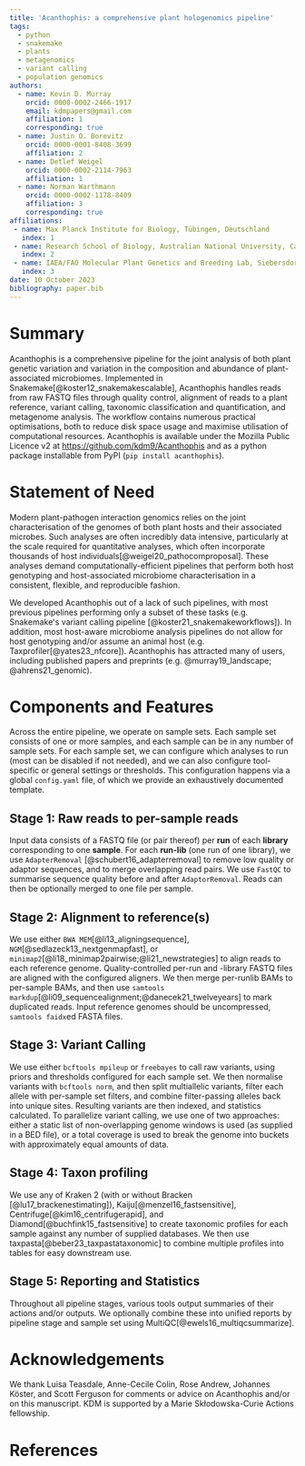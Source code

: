 ```yaml
---
title: 'Acanthophis: a comprehensive plant hologenomics pipeline'
tags:
  - python
  - snakemake 
  - plants
  - metagenomics
  - variant calling
  - population genomics
authors:
  - name: Kevin D. Murray
    orcid: 0000-0002-2466-1917
    email: kdmpapers@gmail.com
    affiliation: 1
    corresponding: true
  - name: Justin O. Borevitz
    orcid: 0000-0001-8408-3699
    affiliation: 2
  - name: Detlef Weigel
    orcid: 0000-0002-2114-7963
    affiliation: 1
  - name: Norman Warthmann
    orcid: 0000-0002-1178-8409
    affiliation: 3
    corresponding: true
affiliations:
 - name: Max Planck Institute for Biology, Tübingen, Deutschland
   index: 1
 - name: Research School of Biology, Australian National University, Canberra, Australia
   index: 2
 - name: IAEA/FAO Molecular Plant Genetics and Breeding Lab, Siebersdorf, Austria
   index: 3
date: 10 October 2023
bibliography: paper.bib
---
```


# Summary


Acanthophis is a comprehensive pipeline for the joint analysis of both plant genetic variation and variation in the composition and abundance of plant-associated microbiomes.
Implemented in Snakemake[@koster12_snakemakescalable], Acanthophis handles reads from raw FASTQ files through quality control, alignment of reads to a plant reference, variant calling, taxonomic classification and quantification, and metagenome analysis.
The workflow contains numerous practical optimisations, both to reduce disk space usage and maximise utilisation of computational resources. 
Acanthophis is available under the Mozilla Public Licence v2 at <https://github.com/kdm9/Acanthophis> and as a python package installable from PyPI (`pip install acanthophis`).

# Statement of Need

Modern plant-pathogen interaction genomics relies on the joint characterisation of the genomes of both plant hosts and their associated microbes.
Such analyses are often incredibly data intensive, particularly at the scale required for quantitative analyses, which often incorporate thousands of host individuals[@weigel20_pathocomproposal].
These analyses demand computationally-efficient pipelines that perform both host genotyping and host-associated microbiome characterisation in a consistent, flexible, and reproducible fashion.

We developed Acanthophis out of a lack of such pipelines, with most previous pipelines performing only a subset of these tasks (e.g. Snakemake's variant calling pipeline [@koster21_snakemakeworkflows]). In addition, most host-aware microbiome analysis pipelines do not allow for host genotyping and/or assume an animal host (e.g. Taxprofiler[@yates23_nfcore]). Acanthophis has attracted many of users, including published papers and preprints (e.g. @murray19_landscape; @ahrens21_genomic).

# Components and Features

Across the entire pipeline, we operate on sample sets. Each sample set consists of one or more samples, and each sample can be in any number of sample sets. For each sample set, we can configure which analyses to run (most can be disabled if not needed), and we can also configure tool-specific or general settings or thresholds. This configuration happens via a global `config.yaml` file, of which we provide an exhaustively documented template.

## Stage 1: Raw reads to per-sample reads

Input data consists of a FASTQ file (or pair thereof) per **run** of each **library** corresponding to one **sample**. For each **run-lib** (one run of one library), we use `AdapterRemoval` [@schubert16_adapterremoval] to remove low quality or adaptor sequences, and to merge overlapping read pairs. We use `FastQC` to summarise sequence quality before and after `AdaptorRemoval`. Reads can then be optionally merged to one file per sample.

## Stage 2: Alignment to reference(s)

We use either `BWA MEM`[@li13_aligningsequence], `NGM`[@sedlazeck13_nextgenmapfast], or `minimap2`[@li18_minimap2pairwise;@li21_newstrategies] to align reads to each reference genome. Quality-controlled per-run and -library FASTQ files are aligned with the configured aligners. We then merge per-runlib BAMs to per-sample BAMs, and then use `samtools markdup`[@li09_sequencealignment;@danecek21_twelveyears] to mark duplicated reads. Input reference genomes should be uncompressed, `samtools faidx`ed FASTA files. 

## Stage 3: Variant Calling

We use either `bcftools mpileup` or `freebayes` to call raw variants, using priors and thresholds configured for each sample set. We then normalise variants with `bcftools norm`, and then split multiallelic variants, filter each allele with per-sample set filters, and combine filter-passing alleles back into unique sites. Resulting variants are then indexed, and statistics calculated. To parallelize variant calling, we use one of two approaches: either a static list of non-overlapping genome windows is used (as supplied in a BED file), or a total coverage is used to break the genome into buckets with approximately equal amounts of data.

## Stage 4: Taxon profiling
We use any of Kraken 2 (with or without Bracken [@lu17_brackenestimating]), Kaiju[@menzel16_fastsensitive], Centrifuge[@kim16_centrifugerapid], and Diamond[@buchfink15_fastsensitive] to create taxonomic profiles for each sample against any number of supplied databases. We then use taxpasta[@beber23_taxpastataxonomic] to combine multiple profiles into tables for easy downstream use.

## Stage 5: Reporting and Statistics

Throughout all pipeline stages, various tools output summaries of their actions and/or outputs. We optionally combine these into unified reports by pipeline stage and sample set using MultiQC[@ewels16_multiqcsummarize].

# Acknowledgements

We thank Luisa Teasdale, Anne-Cecile Colin, Rose Andrew, Johannes Köster, and Scott Ferguson for comments or advice on Acanthophis and/or on this manuscript. KDM is supported by a Marie Skłodowska-Curie Actions fellowship.

# References
